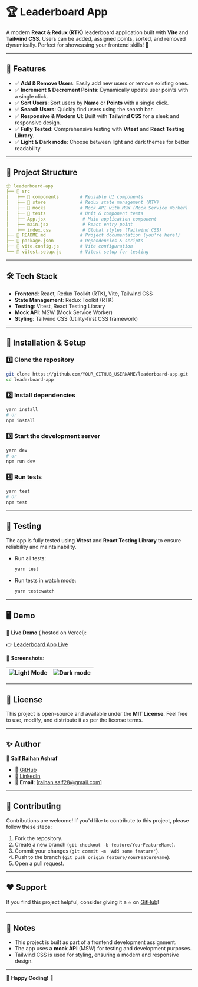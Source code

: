 # 🏆 Leaderboard App

A modern **React & Redux (RTK)** leaderboard application built with **Vite** and **Tailwind CSS**. Users can be added, assigned points, sorted, and removed dynamically. Perfect for showcasing your frontend skills! 🚀

---

## 🚀 Features

- ✅ **Add & Remove Users**: Easily add new users or remove existing ones.
- ✅ **Increment & Decrement Points**: Dynamically update user points with a single click.
- ✅ **Sort Users**: Sort users by **Name** or **Points** with a single click.
- ✅ **Search Users**: Quickly find users using the search bar.
- ✅ **Responsive & Modern UI**: Built with **Tailwind CSS** for a sleek and responsive design.
- ✅ **Fully Tested**: Comprehensive testing with **Vitest** and **React Testing Library**.
- ✅ **Light & Dark mode**: Choose between light and dark themes for better readability.

---

## 📂 Project Structure

```yml
📦 leaderboard-app
├── 📂 src
│   ├── 📂 components        # Reusable UI components
│   ├── 📂 store             # Redux state management (RTK)
│   ├── 📂 mocks             # Mock API with MSW (Mock Service Worker)
│   ├── 📂 tests             # Unit & component tests
│   ├── App.jsx              # Main application component
│   ├── main.jsx             # React entry point
│   ├── index.css            # Global styles (Tailwind CSS)
├── 📜 README.md             # Project documentation (you're here!)
├── 📜 package.json          # Dependencies & scripts
├── 📜 vite.config.js        # Vite configuration
└── 📜 vitest.setup.js       # Vitest setup for testing
```

---

## 🛠️ Tech Stack

- **Frontend**: React, Redux Toolkit (RTK), Vite, Tailwind CSS
- **State Management**: Redux Toolkit (RTK)
- **Testing**: Vitest, React Testing Library
- **Mock API**: MSW (Mock Service Worker)
- **Styling**: Tailwind CSS (Utility-first CSS framework)

---

## 🔧 Installation & Setup

### 1️⃣ Clone the repository

```bash
git clone https://github.com/YOUR_GITHUB_USERNAME/leaderboard-app.git
cd leaderboard-app
```

### 2️⃣ Install dependencies

```bash
yarn install
# or
npm install
```

### 3️⃣ Start the development server

```bash
yarn dev
# or
npm run dev
```

### 4️⃣ Run tests

```bash
yarn test
# or
npm test
```

---

## 🧪 Testing

The app is fully tested using **Vitest** and **React Testing Library** to ensure reliability and maintainability.

- Run all tests:

  ```bash
  yarn test
  ```

- Run tests in watch mode:

  ```bash
  yarn test:watch
  ```

---

## 🖥️ Demo

🚀 **Live Demo** ( hosted on Vercel):

👉 [Leaderboard App Live](https://leaderboard-app-pied.vercel.app/)

📸 **Screenshots**:

| ![Light Mode](https://i.imghippo.com/files/bOah3610SOQ.png) | ![Dark mode](https://i.imghippo.com/files/fr3417hg.png) |
| ----------------------------------------------------------- | ------------------------------------------------------- |

---

## 📜 License

This project is open-source and available under the **MIT License**. Feel free to use, modify, and distribute it as per the license terms.

---

## ✨ Author

👤 **Saif Raihan Ashraf**

- 🔗 [GitHub](https://github.com/iamsaifraihan)
- 🔗 [LinkedIn](https://www.linkedin.com/in/iamsaifraihan)
- 📧 **Email**: [raihan.saif28@gmail.com]

---

## 🙌 Contributing

Contributions are welcome! If you'd like to contribute to this project, please follow these steps:

1. Fork the repository.
2. Create a new branch (`git checkout -b feature/YourFeatureName`).
3. Commit your changes (`git commit -m 'Add some feature'`).
4. Push to the branch (`git push origin feature/YourFeatureName`).
5. Open a pull request.

---

## ❤️ Support

If you find this project helpful, consider giving it a ⭐️ on [GitHub](https://github.com/YOUR_GITHUB_USERNAME/leaderboard-app)!

---

## 📌 Notes

- This project is built as part of a frontend development assignment.
- The app uses a **mock API** (MSW) for testing and development purposes.
- Tailwind CSS is used for styling, ensuring a modern and responsive design.

---

🚀 **Happy Coding!** 🚀
